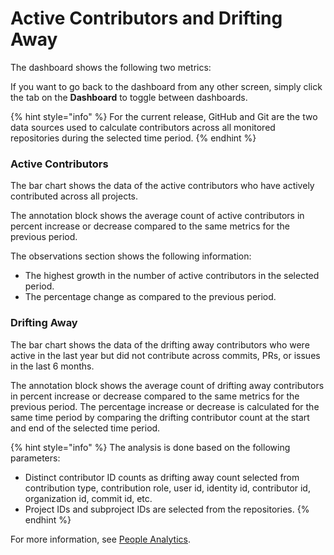 # Active Contributors and Drifting Away

The dashboard shows the following two metrics:

If you want to go back to the dashboard from any other screen, simply click the tab on the **Dashboard** to toggle between dashboards.

{% hint style="info" %}
For the current release, GitHub and Git are the two data sources used to calculate contributors across all monitored repositories during the selected time period.
{% endhint %}

### Active Contributors

The bar chart shows the data of the active contributors who have actively contributed across all projects.

The annotation block shows the average count of active contributors in percent increase or decrease compared to the same metrics for the previous period.

The observations section shows the following information:

* The highest growth in the number of active contributors in the selected period.
* The percentage change as compared to the previous period.

### Drifting Away

The bar chart shows the data of the drifting away contributors who were active in the last year but did not contribute across commits, PRs, or issues in the last 6 months.

The annotation block shows the average count of drifting away contributors in percent increase or decrease compared to the same metrics for the previous period. The percentage increase or decrease is calculated for the same time period by comparing the drifting contributor count at the start and end of the selected time period.

{% hint style="info" %}
The analysis is done based on the following parameters:

* Distinct contributor ID counts as drifting away count selected from contribution type, contribution role, user id, identity id, contributor id, organization id, commit id, etc.
* Project IDs and subproject IDs are selected from the repositories.
{% endhint %}

For more information, see [People Analytics](../all-projects/community-analytics/people-analytics.md).
